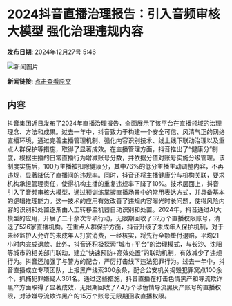 # 2024抖音直播治理报告：引入音频审核大模型 强化治理违规内容

**发布日期**: 2024年12月27号 5:46

![新闻图片](https://pic.chinaz.com/picmap/201811151621142591_30.jpg)

**新闻链接**: [点击查看原文](https://www.aibase.com/zh/news/14312)

## 内容

抖音集团近日发布了2024年直播治理报告，全面展示了该平台在直播领域的治理理念、方法和成果。过去一年中，抖音致力于构建一个安全可信、风清气正的网络直播环境，通过完善主播管理机制、强化内容识别技术、线上线下联动治理以及重点人群保护等措施，取得了显著成效。在主播管理方面，抖音推出了“健康分”制度，根据主播的日常直播行为增减账号分数，并依据分值对账号实施分级管理。该制度实施后，100万主播被扣除健康分，其中76%的低分主播主动调整内容，不再违规，显著降低了直播间的违规率。同时，抖音还将主播健康分与机构关联，要求机构承担管理责任，使得机构主播的重复违规率下降了10%。技术层面上，抖音引入了音频审核大模型，通过预训练掌握直播场景中的常用表达方式，并具备基本的逻辑推理能力。这一技术的应用有效改善了违规内容曝光时长问题，使得风险内容的识别和处置逐渐由人工转移至机器自动识别和处置。2024年，抖音通过AI大模型的应用，开展了二十余次专项行动，无限期回收了32万个直播权限账号，清退了526家直播机构。在重点人群保护方面，抖音升级了未成年人保护机制，对于未经监护人允许的未成年人打赏消费，一经核实，将先行全额垫付退赔，平均21小时内完成退款。此外，抖音还积极探索“城市+平台”的治理模式，与长沙、沈阳等城市的相关部门联动，建立“快速预防+高效处置”的联动机制，有效减少了违规行为。抖音还加强了与警方的配合，严厉打击线下违法犯罪行为。过去一年中，抖音直播成立专项团队，上报黑产线索300余条，配合公安机关捣毁犯罪窝点100余个，抓捕犯罪嫌疑人361名。通过这些措施，抖音直播在打击色情黑产和导流欺诈黑产方面取得了显著成效，无限期回收了7.4万个涉色情导流黑灰产账号的直播权限，对涉嫌导流欺诈黑产的15万个账号无限期回收直播权限。
